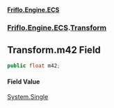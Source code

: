 #### [Friflo.Engine.ECS](index.md#'index')
### [Friflo.Engine.ECS](Friflo.Engine.ECS.md#'Friflo.Engine.ECS').[Transform](Transform.md#'Friflo.Engine.ECS.Transform')

## Transform.m42 Field

```csharp
public float m42;
```

#### Field Value
[System.Single](https://docs.microsoft.com/en-us/dotnet/api/System.Single#'System.Single')